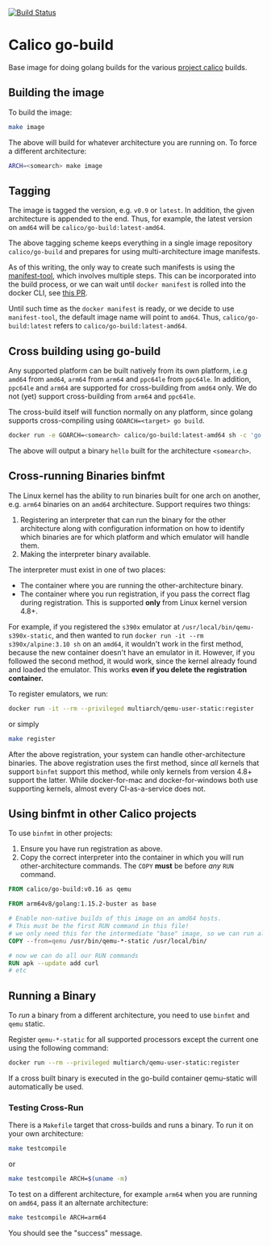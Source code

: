 [![Build Status](https://semaphoreci.com/api/v1/calico/go-build/branches/master/badge.svg)](https://semaphoreci.com/calico/go-build)

# Calico go-build

Base image for doing golang builds for the various [project calico](https://projectcalico.org) builds.

## Building the image

To build the image:

```bash
make image
```

The above will build for whatever architecture you are running on. To force a different architecture:

```bash
ARCH=<somearch> make image
```

## Tagging

The image is tagged the version, e.g. `v0.9` or `latest`. In addition, the given architecture is appended to the end. Thus, for example, the latest version on `amd64` will be `calico/go-build:latest-amd64`.

The above tagging scheme keeps everything in a single image repository `calico/go-build` and prepares for using multi-architecture image manifests.

As of this writing, the only way to create such manifests is using the [manifest-tool](https://github.com/estesp/manifest-tool), which involves multiple steps. This can be incorporated into the build process, or we can wait until `docker manifest` is rolled into the docker CLI, see [this PR](https://github.com/docker/cli/pull/138).

Until such time as the `docker manifest` is ready, or we decide to use `manifest-tool`, the default image name will point to `amd64`. Thus, `calico/go-build:latest` refers to `calico/go-build:latest-amd64`.

## Cross building using go-build

Any supported platform can be built natively from its own platform, i.e.g `amd64` from `amd64`, `arm64` from `arm64` and `ppc64le` from `ppc64le`. In addition,
`ppc64le` and `arm64` are supported for cross-building from `amd64` only. We do not (yet) support cross-building from `arm64` and `ppc64le`.

The cross-build itself will function normally on any platform, since golang supports cross-compiling using `GOARCH=<target> go build`.

```bash
docker run -e GOARCH=<somearch> calico/go-build:latest-amd64 sh -c 'go build hello.go || ./hello'
```

The above will output a binary `hello` built for the architecture `<somearch>`.

## Cross-running Binaries binfmt

The Linux kernel has the ability to run binaries built for one arch on another, e.g. `arm64` binaries on an `amd64` architecture. Support requires two things:

1. Registering an interpreter that can run the binary for the other architecture along with configuration information on how to identify which binaries are for which platform and which emulator will handle them.
2. Making the interpreter binary available.

The interpreter must exist in one of two places:

* The container where you are running the other-architecture binary.
* The container where you run registration, if you pass the correct flag during registration. This is supported **only** from Linux kernel version 4.8+.

For example, if you registered the `s390x` emulator at `/usr/local/bin/qemu-s390x-static`, and then wanted to run `docker run -it --rm s390x/alpine:3.10 sh` on an `amd64`, it wouldn't work in the first method, because the new container doesn't have an emulator in it. However, if you followed the second method, it would work, since the kernel already found and loaded the emulator. This works **even if you delete the registration container.**

To register emulators, we run:

```bash
docker run -it --rm --privileged multiarch/qemu-user-static:register
```

or simply

```bash
make register
```

After the above registration, your system can handle other-architecture binaries. The above registration uses the first method, since _all_ kernels that support `binfmt` support this method, while only kernels from version 4.8+ support the latter. While docker-for-mac and docker-for-windows both use supporting kernels, almost every CI-as-a-service does not.

## Using binfmt in other Calico projects

To use `binfmt` in other projects:

1. Ensure you have run registration as above.
2. Copy the correct interpreter into the container in which you will run other-architecture commands. The `COPY` **must** be before _any_ `RUN` command.

```dockerfile
FROM calico/go-build:v0.16 as qemu

FROM arm64v8/golang:1.15.2-buster as base

# Enable non-native builds of this image on an amd64 hosts.
# This must be the first RUN command in this file!
# we only need this for the intermediate "base" image, so we can run all the apk and other commands
COPY --from=qemu /usr/bin/qemu-*-static /usr/local/bin/

# now we can do all our RUN commands
RUN apk --update add curl
# etc
```

## Running a Binary

To _run_ a binary from a different architecture, you need to use `binfmt` and `qemu` static.

Register `qemu-*-static` for all supported processors except the current one using the following command:

```bash
docker run --rm --privileged multiarch/qemu-user-static:register
```

If a cross built binary is executed in the go-build container qemu-static will automatically be used.

### Testing Cross-Run

There is a `Makefile` target that cross-builds and runs a binary. To run it on your own architecture:

```bash
make testcompile
```

or

```bash
make testcompile ARCH=$(uname -m)
```

To test on a different architecture, for example `arm64` when you are running on `amd64`, pass it an alternate architecture:

```bash
make testcompile ARCH=arm64
```

You should see the "success" message.

